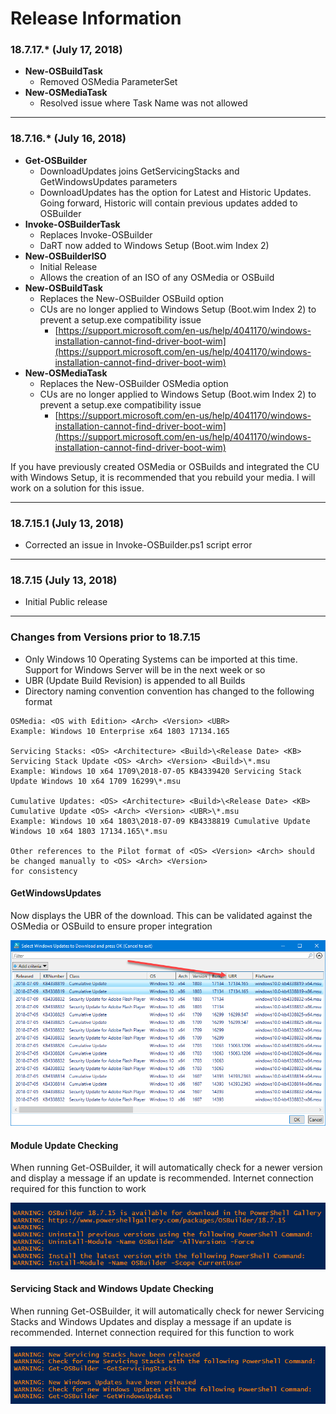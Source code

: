 # Release Information

### 18.7.17.* \(July 17, 2018\)

* **New-OSBuildTask**
  * Removed OSMedia ParameterSet
* **New-OSMediaTask**
  * Resolved issue where Task Name was not allowed

---

### 18.7.16.* \(July 16, 2018\)

* **Get-OSBuilder**
  * DownloadUpdates joins GetServicingStacks and GetWindowsUpdates parameters
  * DownloadUpdates has the option for Latest and Historic Updates.  Going forward, Historic will contain previous updates added to OSBuilder
* **Invoke-OSBuilderTask**
  * Replaces Invoke-OSBuilder
  * DaRT now added to Windows Setup \(Boot.wim Index 2\)
* **New-OSBuilderISO**
  * Initial Release
  * Allows the creation of an ISO of any OSMedia or OSBuild
* **New-OSBuildTask**
  * Replaces the New-OSBuilder OSBuild option
  * CUs are no longer applied to Windows Setup \(Boot.wim Index 2\) to prevent a setup.exe compatibility issue
    * [https://support.microsoft.com/en-us/help/4041170/windows-installation-cannot-find-driver-boot-wim](https://support.microsoft.com/en-us/help/4041170/windows-installation-cannot-find-driver-boot-wim)
* **New-OSMediaTask**
  * Replaces the New-OSBuilder OSMedia option
  * CUs are no longer applied to Windows Setup \(Boot.wim Index 2\) to prevent a setup.exe compatibility issue
    * [https://support.microsoft.com/en-us/help/4041170/windows-installation-cannot-find-driver-boot-wim](https://support.microsoft.com/en-us/help/4041170/windows-installation-cannot-find-driver-boot-wim)

If you have previously created OSMedia or OSBuilds and integrated the CU with Windows Setup, it is recommended that you rebuild your media.  I will work on a solution for this issue.

---

### 18.7.15.1 \(July 13, 2018\)

* Corrected an issue in Invoke-OSBuilder.ps1 script error

---

### 18.7.15 \(July 13, 2018\)

* Initial Public release

---

### Changes from Versions prior to 18.7.15

* Only Windows 10 Operating Systems can be imported at this time.  Support for Windows Server will be in the next week or so
* UBR \(Update Build Revision\) is appended to all Builds
* Directory naming convention convention has changed to the following format

```
OSMedia: <OS with Edition> <Arch> <Version> <UBR>
Example: Windows 10 Enterprise x64 1803 17134.165

Servicing Stacks: <OS> <Architecture> <Build>\<Release Date> <KB> Servicing Stack Update <OS> <Arch> <Version> <Build>\*.msu
Example: Windows 10 x64 1709\2018-07-05 KB4339420 Servicing Stack Update Windows 10 x64 1709 16299\*.msu

Cumulative Updates: <OS> <Architecture> <Build>\<Release Date> <KB> Cumulative Update <OS> <Arch> <Version> <UBR>\*.msu
Example: Windows 10 x64 1803\2018-07-09 KB4338819 Cumulative Update Windows 10 x64 1803 17134.165\*.msu

Other references to the Pilot format of <OS> <Version> <Arch> should be changed manually to <OS> <Arch> <Version>
for consistency
```

#### GetWindowsUpdates

Now displays the UBR of the download.  This can be validated against the OSMedia or OSBuild to ensure proper integration

![](/assets/2018-07-13_13-01-27.png)

#### Module Update Checking

When running Get-OSBuilder, it will automatically check for a newer version and display a message if an update is recommended.  Internet connection required for this function to work

![](/assets/2018-07-13_13-10-21.png)

#### Servicing Stack and Windows Update Checking

When running Get-OSBuilder, it will automatically check for newer Servicing Stacks and Windows Updates and display a message if an update is recommended.  Internet connection required for this function to work

![](/assets/2018-07-13_13-13-10.png)

